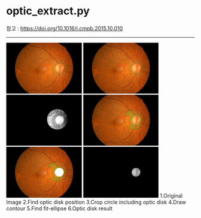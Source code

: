 optic_extract.py
==============
참고 : <https://doi.org/10.1016/j.cmpb.2015.10.010>
***
<img src="./OD_example/1.jpg" width="40%" height="10%"> <img src="./OD_example/2.jpg" width="40%" height="10%"> <img src="./OD_example/3.jpg" width="40%" height="10%">
<img src="./OD_example/4.jpg" width="40%" height="10%"> <img src="./OD_example/5.jpg" width="40%" height="10%"> <img src="./OD_example/6.jpg" width="40%" height="10%">
1.Original Image 2.Find optic disk position 3.Crop circle including optic disk
4.Draw contour 5.Find fit-ellipse 6.Optic disk result
